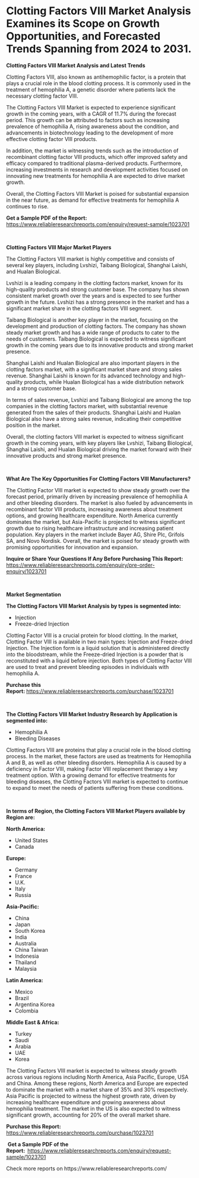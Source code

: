 <p><h1>Clotting Factors Ⅷ Market Analysis Examines its Scope on Growth Opportunities, and Forecasted Trends Spanning from 2024 to 2031.</h1></p><p><strong>Clotting Factors Ⅷ Market Analysis and Latest Trends</strong></p>
<p><p>Clotting Factors VIII, also known as antihemophilic factor, is a protein that plays a crucial role in the blood clotting process. It is commonly used in the treatment of hemophilia A, a genetic disorder where patients lack the necessary clotting factor VIII.</p><p>The Clotting Factors VIII Market is expected to experience significant growth in the coming years, with a CAGR of 11.7% during the forecast period. This growth can be attributed to factors such as increasing prevalence of hemophilia A, rising awareness about the condition, and advancements in biotechnology leading to the development of more effective clotting factor VIII products.</p><p>In addition, the market is witnessing trends such as the introduction of recombinant clotting factor VIII products, which offer improved safety and efficacy compared to traditional plasma-derived products. Furthermore, increasing investments in research and development activities focused on innovating new treatments for hemophilia A are expected to drive market growth.</p><p>Overall, the Clotting Factors VIII Market is poised for substantial expansion in the near future, as demand for effective treatments for hemophilia A continues to rise.</p></p>
<p><strong>Get a Sample PDF of the Report:&nbsp;</strong> <a href="https://www.reliableresearchreports.com/enquiry/request-sample/1023701">https://www.reliableresearchreports.com/enquiry/request-sample/1023701</a></p>
<p>&nbsp;</p>
<p><strong>Clotting Factors Ⅷ Major Market Players</strong></p>
<p><p>The Clotting Factors Ⅷ market is highly competitive and consists of several key players, including Lvshizi, Taibang Biological, Shanghai Laishi, and Hualan Biological. </p><p>Lvshizi is a leading company in the clotting factors market, known for its high-quality products and strong customer base. The company has shown consistent market growth over the years and is expected to see further growth in the future. Lvshizi has a strong presence in the market and has a significant market share in the clotting factors Ⅷ segment.</p><p>Taibang Biological is another key player in the market, focusing on the development and production of clotting factors. The company has shown steady market growth and has a wide range of products to cater to the needs of customers. Taibang Biological is expected to witness significant growth in the coming years due to its innovative products and strong market presence.</p><p>Shanghai Laishi and Hualan Biological are also important players in the clotting factors market, with a significant market share and strong sales revenue. Shanghai Laishi is known for its advanced technology and high-quality products, while Hualan Biological has a wide distribution network and a strong customer base.</p><p>In terms of sales revenue, Lvshizi and Taibang Biological are among the top companies in the clotting factors market, with substantial revenue generated from the sales of their products. Shanghai Laishi and Hualan Biological also have a strong sales revenue, indicating their competitive position in the market.</p><p>Overall, the clotting factors Ⅷ market is expected to witness significant growth in the coming years, with key players like Lvshizi, Taibang Biological, Shanghai Laishi, and Hualan Biological driving the market forward with their innovative products and strong market presence.</p></p>
<p>&nbsp;</p>
<p><strong>What Are The Key Opportunities For Clotting Factors Ⅷ Manufacturers?</strong></p>
<p><p>The Clotting Factor Ⅷ market is expected to show steady growth over the forecast period, primarily driven by increasing prevalence of hemophilia A and other bleeding disorders. The market is also fueled by advancements in recombinant factor Ⅷ products, increasing awareness about treatment options, and growing healthcare expenditure. North America currently dominates the market, but Asia-Pacific is projected to witness significant growth due to rising healthcare infrastructure and increasing patient population. Key players in the market include Bayer AG, Shire Plc, Grifols SA, and Novo Nordisk. Overall, the market is poised for steady growth with promising opportunities for innovation and expansion.</p></p>
<p><strong>Inquire or Share Your Questions If Any Before Purchasing This Report:</strong> <a href="https://www.reliableresearchreports.com/enquiry/pre-order-enquiry/1023701">https://www.reliableresearchreports.com/enquiry/pre-order-enquiry/1023701</a></p>
<p>&nbsp;</p>
<p><strong>Market Segmentation</strong></p>
<p><strong>The Clotting Factors Ⅷ Market Analysis by types is segmented into:</strong></p>
<p><ul><li>Injection</li><li>Freeze-dried Injection</li></ul></p>
<p><p>Clotting Factor Ⅷ is a crucial protein for blood clotting. In the market, Clotting Factor Ⅷ is available in two main types: Injection and Freeze-dried Injection. The Injection form is a liquid solution that is administered directly into the bloodstream, while the Freeze-dried Injection is a powder that is reconstituted with a liquid before injection. Both types of Clotting Factor Ⅷ are used to treat and prevent bleeding episodes in individuals with hemophilia A.</p></p>
<p><strong>Purchase this Report:&nbsp;</strong><a href="https://www.reliableresearchreports.com/purchase/1023701">https://www.reliableresearchreports.com/purchase/1023701</a></p>
<p>&nbsp;</p>
<p><strong>The Clotting Factors Ⅷ Market Industry Research by Application is segmented into:</strong></p>
<p><ul><li>Hemophilia A</li><li>Bleeding Diseases</li></ul></p>
<p><p>Clotting Factors Ⅷ are proteins that play a crucial role in the blood clotting process. In the market, these factors are used as treatments for Hemophilia A and B, as well as other bleeding disorders. Hemophilia A is caused by a deficiency in Factor Ⅷ, making Factor Ⅷ replacement therapy a key treatment option. With a growing demand for effective treatments for bleeding diseases, the Clotting Factors Ⅷ market is expected to continue to expand to meet the needs of patients suffering from these conditions.</p></p>
<p>&nbsp;</p>
<p><strong>In terms of Region, the Clotting Factors Ⅷ Market Players available by Region are:</strong></p>
<p>
    <p> <strong> North America: </strong>
        <ul>
            <li>United States</li>
            <li>Canada</li>
        </ul>
        </p> 
    <p> <strong> Europe: </strong>
        <ul>
            <li>Germany</li>
            <li>France</li>
            <li>U.K.</li>
            <li>Italy</li>
            <li>Russia</li>
        </ul>
        </p> 
    <p> <strong> Asia-Pacific: </strong>
        <ul>
            <li>China</li>
            <li>Japan</li>
            <li>South Korea</li>
            <li>India</li>
            <li>Australia</li>
            <li>China Taiwan</li>
            <li>Indonesia</li>
            <li>Thailand</li>
            <li>Malaysia</li>
        </ul>
        </p> 
    <p> <strong> Latin America: </strong>
        <ul>
            <li>Mexico</li>
            <li>Brazil</li>
            <li>Argentina Korea</li>
            <li>Colombia</li>
        </ul>
        </p> 
    <p> <strong> Middle East & Africa: </strong>
        <ul>
            <li>Turkey</li>
            <li>Saudi</li>
            <li>Arabia</li>
            <li>UAE</li>
            <li>Korea</li>
        </ul>
    </p>
    </p>
<p><p>The Clotting Factors Ⅷ market is expected to witness steady growth across various regions including North America, Asia Pacific, Europe, USA and China. Among these regions, North America and Europe are expected to dominate the market with a market share of 35% and 30% respectively. Asia Pacific is projected to witness the highest growth rate, driven by increasing healthcare expenditure and growing awareness about hemophilia treatment. The market in the US is also expected to witness significant growth, accounting for 20% of the overall market share.</p></p>
<p><strong>Purchase this Report: </strong><a href="https://www.reliableresearchreports.com/purchase/1023701">https://www.reliableresearchreports.com/purchase/1023701</a></p>
<p>&nbsp;<strong>Get a Sample PDF of the Report:&nbsp;&nbsp;</strong><a href="https://www.reliableresearchreports.com/enquiry/request-sample/1023701">https://www.reliableresearchreports.com/enquiry/request-sample/1023701</a></p>
<p><strong></strong></p>
<p>Check more reports on https://www.reliableresearchreports.com/</p>